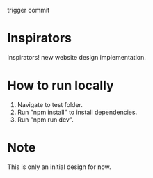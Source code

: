 trigger commit
# Inspirators
Inspirators! new website design implementation.

# How to run locally

1. Navigate to test folder.
2. Run "npm install" to install dependencies.
3. Run "npm run dev".

# Note

This is only an initial design for now.
